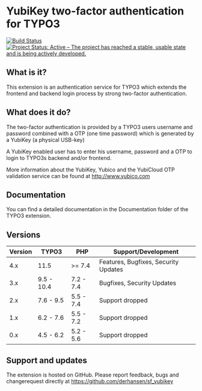 YubiKey two-factor authentication for TYPO3
===========================================

[![Build Status](https://github.com/derhansen/sf_yubikey/workflows/CI/badge.svg?branch=master)](https://github.com/derhansen/sf_yubikey/actions)
[![Project Status: Active – The project has reached a stable, usable state and is being actively developed.](https://www.repostatus.org/badges/latest/active.svg)](https://www.repostatus.org/#active)

## What is it?

This extension is an authentication service for TYPO3 which extends the frontend and backend login process by strong
two-factor authentication.

## What does it do?

The two-factor authentication is provided by a TYPO3 users username and password combined with a OTP (one time
password) which is generated by a YubiKey (a physical USB-key)

A YubiKey enabled user has to enter his username, password and a OTP to login to TYPO3s backend and/or frontend.

More information about the YubiKey, Yubico and the YubiCloud OTP validation service can be found at http://www.yubico.com

## Documentation

You can find a detailed documentation in the Documentation folder of the TYPO3 extension.

## Versions

| Version             | TYPO3       | PHP       | Support/Development                     |
| ------------------- | ----------- | ----------|---------------------------------------- |
| 4.x                 | 11.5        | >= 7.4    | Features, Bugfixes, Security Updates    |
| 3.x                 | 9.5 - 10.4  | 7.2 - 7.4 | Bugfixes, Security Updates              |
| 2.x                 | 7.6 - 9.5   | 5.5 - 7.4 | Support dropped                         |
| 1.x                 | 6.2 - 7.6   | 5.5 - 7.2 | Support dropped                         |
| 0.x                 | 4.5 - 6.2   | 5.2 - 5.6 | Support dropped                         |

## Support and updates

The extension is hosted on GitHub. Please report feedback, bugs and changerequest directly at https://github.com/derhansen/sf_yubikey